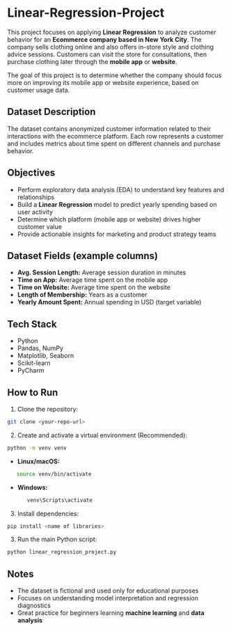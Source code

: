 # Linear-Regression-Project
This project focuses on applying **Linear Regression** to analyze customer behavior for an **Ecommerce company based in New York City**.
The company sells clothing online and also offers in-store style and clothing advice sessions.
Customers can visit the store for consultations, then purchase clothing later through the **mobile app** or **website**.

The goal of this project is to determine whether the company should focus more on improving its mobile app or website experience, based on customer usage data.

## Dataset Description
The dataset contains anonymized customer information related to their interactions with the ecommerce platform.
Each row represents a customer and includes metrics about time spent on different channels and purchase behavior.

## Objectives
- Perform exploratory data analysis (EDA) to understand key features and relationships
- Build a **Linear Regression** model to predict yearly spending based on user activity
- Determine which platform (mobile app or website) drives higher customer value
- Provide actionable insights for marketing and product strategy teams

  
## Dataset Fields (example columns)
- **Avg. Session Length:** Average session duration in minutes
- **Time on App:** Average time spent on the mobile app
- **Time on Website:** Average time spent on the website
- **Length of Membership:** Years as a customer
- **Yearly Amount Spent:** Annual spending in USD (target variable)
  
## Tech Stack
- Python
- Pandas, NumPy
- Matplotlib, Seaborn
- Scikit-learn
- PyCharm

## How to Run
1. Clone the repository:  
```bash
git clone <your-repo-url>
```

2. Create and activate a virtual environment (Recommended):
```bash
python -m venv venv
```
  - **Linux/macOS:**
   ```bash
      source venv/bin/activate
   ```
- **Windows:**
   ```bash
      venv\Scripts\activate
   ```
3. Install dependencies:
 ```bash
pip install <name of libraries>
```
3. Run the main Python script:
 ```bash
python linear_regression_project.py
```

## Notes
- The dataset is fictional and used only for educational purposes
- Focuses on understanding model interpretation and regression diagnostics
- Great practice for beginners learning **machine learning** and **data analysis**

